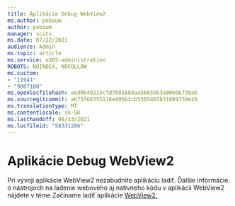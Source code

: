 ```yaml
---
title: Aplikácie Debug WebView2
ms.author: pebaum
author: pebaum
manager: scotv
ms.date: 07/22/2021
audience: Admin
ms.topic: article
ms.service: o365-administration
ROBOTS: NOINDEX, NOFOLLOW
ms.custom:
- "11941"
- "9007100"
ms.openlocfilehash: aed0b49213cfd7b81684aa56655b3a8069b739ab
ms.sourcegitcommit: ab75f66355116e995b3cb5505465b31989339e28
ms.translationtype: MT
ms.contentlocale: sk-SK
ms.lasthandoff: 08/13/2021
ms.locfileid: "58331286"
---
```

# <a name="debug-webview2-apps"></a>Aplikácie Debug WebView2

Pri vývoji aplikácie WebView2 nezabudnite aplikáciu ladiť. Ďalšie informácie o nástrojoch na ladenie webového aj natívneho kódu v aplikácii WebView2 nájdete v téme Začíname ladiť aplikácie [WebView2.](https://docs.microsoft.com/microsoft-edge/webview2/how-to/debug)